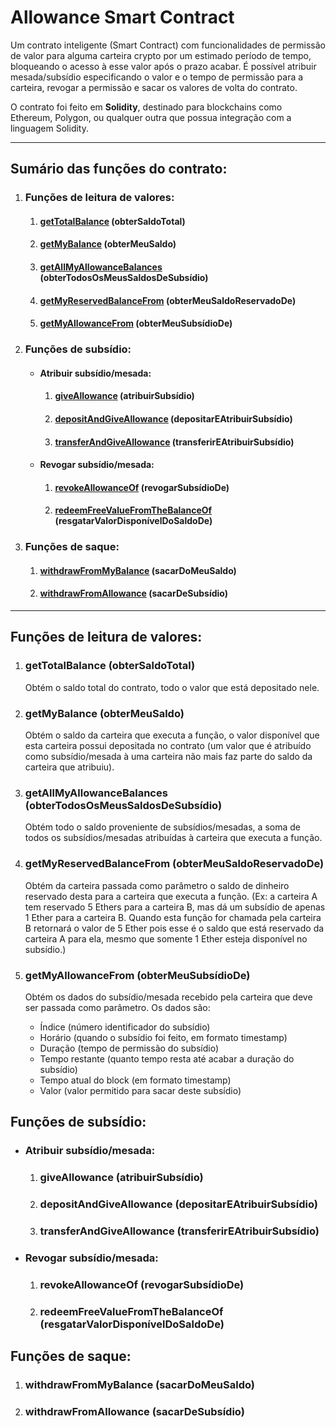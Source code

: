 # Allowance Smart Contract

Um contrato inteligente (Smart Contract) com funcionalidades de permissão de valor para alguma carteira crypto por um estimado período de tempo, bloqueando o acesso à esse valor após o prazo acabar. É possível atribuir mesada/subsídio especificando o valor e o tempo de permissão para a carteira, revogar a permissão e sacar os valores de volta do contrato.

O contrato foi feito em **Solidity**, destinado para blockchains como Ethereum, Polygon, ou qualquer outra que possua integração com a linguagem Solidity.

----

## Sumário das funções do contrato:

1. ### Funções de leitura de valores:
   
   1. #### [getTotalBalance](#gettotalbalance) (obterSaldoTotal)
   2. #### [getMyBalance](#getmybalance) (obterMeuSaldo)
   3. #### [getAllMyAllowanceBalances](#getallmyallowancebalances) (obterTodosOsMeusSaldosDeSubsídio)
   4. #### [getMyReservedBalanceFrom](#getmyreservedbalancefrom) (obterMeuSaldoReservadoDe)
   5. #### [getMyAllowanceFrom](#getmyallowancefrom) (obterMeuSubsídioDe)

2. ### Funções de subsídio:
   
   - #### Atribuir subsídio/mesada:
     1. #### [giveAllowance](#giveallowance) (atribuirSubsídio)
     2. #### [depositAndGiveAllowance](#depositandgiveallowance) (depositarEAtribuirSubsídio)
     3. #### [transferAndGiveAllowance](#transferandgiveallowance) (transferirEAtribuirSubsídio)
   - #### Revogar subsídio/mesada:
     1. #### [revokeAllowanceOf](#revokeallowanceof) (revogarSubsídioDe)
     2. #### [redeemFreeValueFromTheBalanceOf](#redeemfreevaluefromthebalanceof) (resgatarValorDisponívelDoSaldoDe)

3. ### Funções de saque:
   
   1. #### [withdrawFromMyBalance](#withdrawfrommybalance) (sacarDoMeuSaldo)
   2. #### [withdrawFromAllowance](#withdrawfromallowance) (sacarDeSubsídio)

---

## Funções de leitura de valores:

1. ### <a name="gettotalbalance"></a> getTotalBalance (obterSaldoTotal)
   
   Obtém o saldo total do contrato, todo o valor que está depositado nele.

2. ### <a name="getmybalance"></a> getMyBalance (obterMeuSaldo)
   
   Obtém o saldo da carteira que executa a função, o valor disponível que esta carteira possui depositada no contrato (um valor que é atribuído como subsídio/mesada à uma carteira não mais faz parte do saldo da carteira que atribuiu).

3. ### <a name="getallmyallowancebalances"></a> getAllMyAllowanceBalances (obterTodosOsMeusSaldosDeSubsídio)
   
    Obtém todo o saldo proveniente de subsídios/mesadas, a soma de todos os subsídios/mesadas atribuídas à carteira que executa a função.

4. ### <a name="getmyreservedbalancefrom"></a> getMyReservedBalanceFrom (obterMeuSaldoReservadoDe)
   
    Obtém da carteira passada como parâmetro o saldo de dinheiro reservado desta para a carteira que executa a função. 
    (Ex: a carteira A tem reservado 5 Ethers para a carteira B, mas dá um subsídio de apenas 1 Ether para a carteira B. Quando esta função for chamada pela carteira B retornará o valor de 5 Ether pois esse é o saldo que está reservado da carteira A para ela, mesmo que somente 1 Ether esteja disponível no subsídio.)

5. ### <a name="getmyallowancefrom"></a> getMyAllowanceFrom (obterMeuSubsídioDe)
   
    Obtém os dados do subsídio/mesada recebido pela carteira que deve ser passada como parâmetro. Os dados são:
   
   - Índice (número identificador do subsídio)
   - Horário (quando o subsídio foi feito, em formato timestamp)
   - Duração (tempo de permissão do subsídio)
   - Tempo restante (quanto tempo resta até acabar a duração do subsídio)
   - Tempo atual do block (em formato timestamp)
   - Valor (valor permitido para sacar deste subsídio)

## Funções de subsídio:

- ### Atribuir subsídio/mesada:
  
  1. ### <a name="giveallowance"></a> giveAllowance (atribuirSubsídio)
  2. ### <a name="depositandgiveallowance"></a> depositAndGiveAllowance (depositarEAtribuirSubsídio)
  3. ### <a name="transferandgiveallowance"></a> transferAndGiveAllowance (transferirEAtribuirSubsídio)

- ### Revogar subsídio/mesada:
  
  1. ### <a name="revokeallowanceof"></a> revokeAllowanceOf (revogarSubsídioDe)
  
  2. ### <a name="redeemfreevaluefromthebalanceof"></a> redeemFreeValueFromTheBalanceOf (resgatarValorDisponívelDoSaldoDe)

## Funções de saque:

1. ### <a name="withdrawfrommybalance"></a> withdrawFromMyBalance (sacarDoMeuSaldo)

2. ### <a name="gettotalbalance"></a> withdrawFromAllowance (sacarDeSubsídio)
